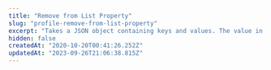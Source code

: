 ```yaml
---
title: "Remove from List Property"
slug: "profile-remove-from-list-property"
excerpt: "Takes a JSON object containing keys and values. The value in the request is removed from the existing list on the user profile. If it does not exist, no updates are made."
hidden: false
createdAt: "2020-10-20T00:41:26.252Z"
updatedAt: "2023-09-26T21:06:38.815Z"
---
```

